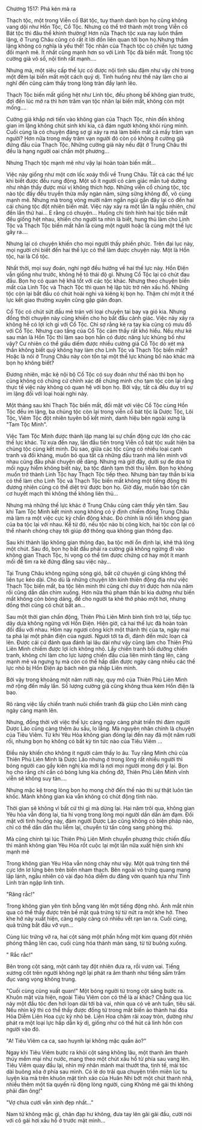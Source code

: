 




Chương 1517: Phá kén mà ra


Thạch tộc, một trong Viễn cổ Bát tộc, tuy thanh danh bọn họ cũng không vang dội như Hồn Tộc, Cổ Tộc. Nhưng có thể trở thành một trong Viễn cổ Bát tộc thì đâu thể khinh thường! Hơn nữa Thạch tộc xưa nay luôn thầm lặng, ở Trung Châu cũng có rất ít lời đồn liên quan tới bọn họ.Nhưng thầm lặng không có nghĩa là yếu thế! Tộc nhân của Thạch tộc có chiến lực tương đối mạnh mẽ. Ít nhất cũng mạnh hơn so với Linh Tộc đã biến mất. Trong tộc cường giả vô số, nội tình rất mạnh….

Nhưng mà, một siêu cấp thế lực có được nội tình sâu đậm như vậy chỉ trong một đêm lại biến mất một cách quỷ dị. Tình huống như thế này làm cho ai nghĩ đến cũng cảm thấy trong lòng tràn đầy lạnh lẽo.

Thạch Tộc biến mất giống hệt như Linh tộc, đều phong bế không gian trước, đợi đến lúc mở ra thì hơn trăm vạn tộc nhân lại biến mất, không còn một mống….

Cường giả khắp nơi tiến vào không gian của Thạch Tộc, nhìn đến không gian im lặng không chút sinh khí kia, cả đám người không khỏi rùng mình. Cuối cùng là có chuyện đáng sợ gì xảy ra mà làm biến mất cả mấy trăm vạn người? Hơn nữa trong mấy trăm vạn người đó còn có không ít cường giả đứng đầu của Thạch Tộc. Những cường giả này nếu đặt ở Trung Châu thì đều là hạng người oai chấn một phương…

Nhưng Thạch tộc mạnh mẽ như vậy lại hoàn toàn biến mất…

Việc này giống như một cơn lốc xoáy thổi về Trung Châu. Tất cả các thế lực khi biết được đều rung động. Một số ít người có cảm giác mẫn tuệ dường như nhận thấy được mùi vị không thích hợp. Những viễn cổ chủng tộc, tộc nào tộc đấy đều truyền thừa mấy ngàn năm, sừng sững không đổ, vô cùng mạnh mẽ. Nhưng mà trong vòng mười năm ngắn ngủi gần đây lại có đến hai cái chủng tộc đột nhiên biến mất. Việc này xảy ra một lần là ngẫu nhiên, chứ đến lần thứ hai… E rằng có chuyện… Huống chi tình hình hai tộc biến mất đều giống hệt nhau, khiến cho người ta nhìn là biết, hung thủ làm cho Linh Tộc và Thạch Tộc biến mất hẳn là cùng một người hoặc là cùng một thế lực gây ra….

Nhưng lại có chuyện khiến cho mọi người thấy phiền phức. Trên đại lục này, mọi người chỉ biết đến hai thế lực có thể làm được chuyện này. Một là Hồn tộc, hai là Cổ tộc.

Nhất thời, mọi suy đoán, nghi ngờ đều hướng về hai thế lực này. Hồn Điện vẫn giống như trước, không hề tỏ thái độ gì. Nhưng Cổ Tộc lại có chút đau đầu. Bọn họ có quan hệ khá tốt với các tộc khác. Nhưng theo chuyện biến mất của Linh Tộc và Thạch Tộc thì quan hệ lập tức trở nên xấu hổ. Những tộc còn lại bắt đầu có chút hoài nghi và kiêng kị bọn họ. Thậm chí một ít thế lực kết giao thường xuyên cũng gặp gián đoạn.

Cổ Tộc có chút sứt đầu mẻ trán với loại chuyện tai bay vạ gió kia. Nhưng đồng thời chuyện này cũng khiến cho họ bắt đầu cảnh giác. Việc này xảy ra không hề có lợi ích gì với Cổ Tộc. Chỉ sợ rằng kẻ ra tay kia cũng có mưu đồ với Cổ Tộc. Nhưng cao tầng của Cổ Tộc cảm thấy rất khó hiểu. Nếu như kẻ sau màn là Hồn Tộc thì làm sao bọn hắn có được năng lực khủng bố như vậy? Cư nhiên có thể giấu diếm được nhiều cường giả Cổ Tộc dò xét mà thần không biết quỷ không hay làm cho Linh Tộc và Thạch Tộc biến mất? Hoặc là nói ở Trung Châu này còn tồn tại một thế lực khủng bố nào khác mà bọn họ không biết?

Đương nhiên, mặc kệ nội bộ Cổ Tộc có suy đoán như thế nào thì bọn họ cũng không có chứng cứ chính xác để chứng minh cho tam tộc còn lại rằng thực tế việc này không có quan hệ với bọn họ. Bởi vậy, tất cả đều duy trì sự im lặng đối với loại hoài nghi này.

Một tháng sau khi Thạch Tộc biến mất, đối mặt với việc Cổ Tộc cùng Hồn Tộc đều im lặng, ba chủng tộc còn lại trong viễn cổ bát tộc là Dược Tộc, Lôi Tộc, Viêm Tộc đột nhiên tuyên bố kết minh, danh hiệu bên ngoài xưng là "Tam Tộc Minh".

Việc Tam Tộc Minh được thành lập mang lại sự chấn động cực lớn cho các thế lực khác. Từ xưa đến nay, lần đầu tiên trong Viễn cổ bát tộc xuất hiện ba chủng tộc cùng kết minh. Dù sao, giữa các tộc cũng có nhiều loại cạnh tranh và đối kháng, muốn bỏ qua tất cả những đấu tranh mà liên minh với nhau cũng đâu phải chuyện dễ dàng. Nhưng mà giờ đây, dưới sự đe dọa từ mối nguy hiểm không biết này, ba tộc đánh tạm thời thu liễm. Bọn họ không muốn trở thành Linh Tộc hay Thạch Tộc tiếp theo. Nhưng bàn tay thần bí kia có thể làm cho Linh Tộc và Thạch Tộc biến mất không một tiếng động thì đương nhiên cũng có thể diệt trừ được bọn họ. Giờ đây, muốn bảo tồn căn cơ huyết mạch thì không thế không liên thủ…

Nhưng mà những thế lực khác ở Trung Châu cũng cảm thấy yên tâm. Sau khi Tam Tộc Minh kết minh xong không có ý định chiếm đóng Trung Châu mà làm ra một việc cực kỳ chấn động khác. Đó chính là nối liền không gian của ba tộc lại với nhau. Kể từ đó, nếu tộc nào bị công kích, hai tộc còn lại có thể nhanh chóng chạy tới giúp đỡ thông qua không gian thông đạo.

Sau khi thành lập không gian thông đạo, ba tộc mới ổn định lại, khẽ thả lỏng một chút. Sau đó, bọn họ bắt đầu phái ra cường giả không ngừng đi vào không gian Thạch Tộc, hi vọng có thể tìm được chứng cớ hay một ít manh mối để tìm ra kẻ đứng đằng sau việc này…

Tại Trung Châu không ngừng sóng gió, bất cứ chuyện gì cũng không thể liên tục kéo dài. Cho dù là những chuyện lớn kinh thiên động địa như việc Thạch Tộc biến mất, ba tộc liên minh thì cũng chỉ duy trì được hơn nửa năm rồi cũng dần dần chìm xuống. Hơn nữa thủ phạm thần bí kia dường như biến mất không còn bóng dáng, để cho người ta khẽ thở phào một hơi, nhưng đồng thời cũng có chút bất an…

Sau một thời gian chấn động, Thiên Phủ Liên Minh bình tĩnh trở lại, tiếp tục dây dưa không ngừng với Hồn Điện. Hiện giờ, cả hai thế lực đã hoàn toàn đối đầu với nhau. Hôm nay ngươi công kích một thành thị của ta, ngày mai ta phá lại một phân điện của ngươi. Ngươi tới ta đi, đánh đến mức loạn cả lên. Được cái cứ đánh qua đánh lại lâu dài như vậy cũng làm cho Thiên Phủ Liên Minh chiếm được lợi ích không nhỏ. Lấy chiến tranh bồi dưỡng chiến tranh, không chỉ làm cho lực lượng chiến đấu của liên minh tăng lên, càng mạnh mẽ và ngưng tụ mà còn có thể hấp dẫn được ngày càng nhiều các thế lực nhỏ bị Hồn Điện áp bách nên gia nhập Liên minh.

Bởi vậy trong khoảng một năm rưỡi này, quy mô của Thiên Phủ Liên Minh mở rộng đến mấy lần. Số lượng cường giả cũng không thua kém Hồn điện là bao.

Rõ ràng việc lấy chiến tranh nuôi chiến tranh đã giúp cho Liên minh càng ngày càng mạnh lên.

Nhưng, đồng thời với việc thế lực càng ngày càng phát triển thì đám người Dược Lão cũng càng thêm âu sầu, lo lắng. Mà nguyên nhân chính là chuyện của Tiêu Viêm. Từ khi Yêu Hỏa không gian đóng lại đến nay đã một năm rưỡi rồi, nhưng bọn họ không có bất kỳ tin tức nào của Tiêu Viêm …

Điều này khiến cho không ít người cảm thấy lo âu. Tuy rằng Minh chủ của Thiên Phủ Liên Minh là Dược Lão nhưng ở trong lòng rất nhiều người thì bóng người cao gầy kiên nghị kia mới là nơi mọi người mong đợi ỷ lại. Bọn họ cho rằng chỉ cần có bóng lưng kia chống đỡ, Thiên Phủ Liên Minh vĩnh viễn sẽ không suy tàn….

Nhưng mặc kệ trong lòng bọn họ mong chờ đến thế nào thì sự thật luôn tàn khốc. Mảnh không gian kia vẫn không có chút động tĩnh nào.

Thời gian sẽ không vì bất cứ thì gì mà dừng lại. Hai năm trôi qua, không gian Yêu hỏa vẫn đóng lại, tia hi vọng trong lòng mọi người dần dần ảm đạm. Đối mặt với tình huống này, đám người Dược Lão cũng không có biện pháp nào, chỉ có thể dần dần thu liễm lại, chuyển từ tấn công sang phòng thủ.

Mà cũng chính tại lúc Thiên Phủ Liên Minh chuyển phương thức chiến đấu thì mảnh không gian Yêu Hỏa rốt cuộc lại một lần nữa xuất hiện sinh khí mạnh mẽ

Trong không gian Yêu Hỏa vẫn nóng cháy như vậy. Một quả trứng tinh thể cực lớn lơ lửng bên trên biển nham thạch. Bên ngoài vỏ trứng quang mang lấp lánh, ngẫu nhiên có vài đạo hỏa diễm du đãng vờn quanh tựa như Tinh Linh tràn ngập linh tính.

"Răng rắc!"

Trong không gian yên tĩnh bỗng vang lên một tiếng động nhỏ. Ánh mắt nhìn qua có thể thấy được trên bề mặt quả trứng từ từ nứt ra một khe hở. Theo khe hở này xuất hiện, càng ngày càng có nhiều vết rạn lan ra. Cuối cùng, quả trứng bắt đầu vỡ vụn…

Cùng lúc trứng vỡ ra, hai cột sáng một phấn hồng một kim quang đột nhiên phóng thẳng lên cao, cuối cùng hóa thành màn sáng, từ từ buông xuống.

" Rắc rắc!"

Bên trong cột sáng, một cánh tay đột nhiên đưa ra, rồi vươn vai. Tiếng xương cốt trên người không ngờ lại phát ra âm thanh như tiếng sấm trầm đục vang vọng không trung.

"Cuối cùng cũng xuất quan!" Một bóng người từ trong cột sáng bước ra. Khuôn mặt vừa hiện, ngoài Tiêu Viêm còn có thể là ai khác? Chẳng qua lúc này một đầu tóc đen hơi loạn dài tới bả vai, nhìn qua có vẻ anh tuấn, tiêu sái. Nếu nhìn kỹ thì có thể thấy được đồng tử trong mắt biến ảo thành hai đóa Hỏa Diễm Liên Hoa cực kỳ nhỏ bé. Liên Hoa chậm rãi xoay tròn, dường như phát ra một loại lực hấp dẫn kỳ dị, giống như có thể hút cả linh hồn con người vào đó.

"A! Tiêu Viêm ca ca, sao huynh lại không mặc quần áo?"

Ngay khi Tiêu Viêm bước ra khỏi cột sáng không lâu, một thanh âm thanh thúy mềm mại như nước, mang theo một chút xấu hổ từ phía sau vang lên. Tiêu Viêm quay đầu lại, nhìn mỹ nhân mảnh mai thướt tha, tinh tế, mái tóc dài buông xõa ở phía sau mình. Có lẽ do trải qua chuyện triền miên lúc tu luyện kia mà trên khuôn mặt tinh xảo của Huân Nhi bớt một chút thanh nhã, nhiều thêm một tia quyến rũ động lòng người, cùng Không mê gái thì không phải đàn ông!"

"Vợ chưa cưới vẫn xinh đẹp nhất…"

Nam tử không mặc gì, chân đạp hư không, đưa tay lên gãi gãi đầu, cười nói với cô gái hơi xấu hổ ở trước mặt mình…




